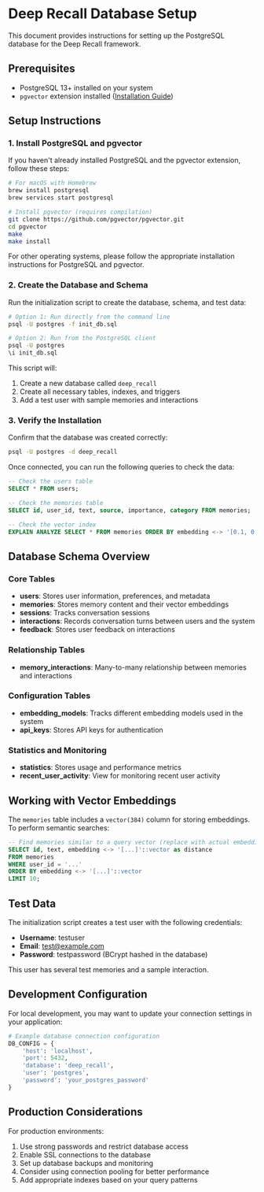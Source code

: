 # Deep Recall Database Setup

This document provides instructions for setting up the PostgreSQL database for the Deep Recall framework.

## Prerequisites

- PostgreSQL 13+ installed on your system
- `pgvector` extension installed ([Installation Guide](https://github.com/pgvector/pgvector))

## Setup Instructions

### 1. Install PostgreSQL and pgvector

If you haven't already installed PostgreSQL and the pgvector extension, follow these steps:

```bash
# For macOS with Homebrew
brew install postgresql
brew services start postgresql

# Install pgvector (requires compilation)
git clone https://github.com/pgvector/pgvector.git
cd pgvector
make
make install
```

For other operating systems, please follow the appropriate installation instructions for PostgreSQL and pgvector.

### 2. Create the Database and Schema

Run the initialization script to create the database, schema, and test data:

```bash
# Option 1: Run directly from the command line
psql -U postgres -f init_db.sql

# Option 2: Run from the PostgreSQL client
psql -U postgres
\i init_db.sql
```

This script will:
1. Create a new database called `deep_recall`
2. Create all necessary tables, indexes, and triggers
3. Add a test user with sample memories and interactions

### 3. Verify the Installation

Confirm that the database was created correctly:

```bash
psql -U postgres -d deep_recall
```

Once connected, you can run the following queries to check the data:

```sql
-- Check the users table
SELECT * FROM users;

-- Check the memories table
SELECT id, user_id, text, source, importance, category FROM memories;

-- Check the vector index
EXPLAIN ANALYZE SELECT * FROM memories ORDER BY embedding <-> '[0.1, 0.2, ...]'::vector LIMIT 5;
```

## Database Schema Overview

### Core Tables

- **users**: Stores user information, preferences, and metadata
- **memories**: Stores memory content and their vector embeddings
- **sessions**: Tracks conversation sessions
- **interactions**: Records conversation turns between users and the system
- **feedback**: Stores user feedback on interactions

### Relationship Tables

- **memory_interactions**: Many-to-many relationship between memories and interactions

### Configuration Tables

- **embedding_models**: Tracks different embedding models used in the system
- **api_keys**: Stores API keys for authentication

### Statistics and Monitoring

- **statistics**: Stores usage and performance metrics
- **recent_user_activity**: View for monitoring recent user activity

## Working with Vector Embeddings

The `memories` table includes a `vector(384)` column for storing embeddings. To perform semantic searches:

```sql
-- Find memories similar to a query vector (replace with actual embedding)
SELECT id, text, embedding <-> '[...]'::vector as distance
FROM memories
WHERE user_id = '...'
ORDER BY embedding <-> '[...]'::vector
LIMIT 10;
```

## Test Data

The initialization script creates a test user with the following credentials:

- **Username**: testuser
- **Email**: test@example.com
- **Password**: testpassword (BCrypt hashed in the database)

This user has several test memories and a sample interaction.

## Development Configuration

For local development, you may want to update your connection settings in your application:

```python
# Example database connection configuration
DB_CONFIG = {
    'host': 'localhost',
    'port': 5432,
    'database': 'deep_recall',
    'user': 'postgres',
    'password': 'your_postgres_password'
}
```

## Production Considerations

For production environments:

1. Use strong passwords and restrict database access
2. Enable SSL connections to the database
3. Set up database backups and monitoring
4. Consider using connection pooling for better performance
5. Add appropriate indexes based on your query patterns 